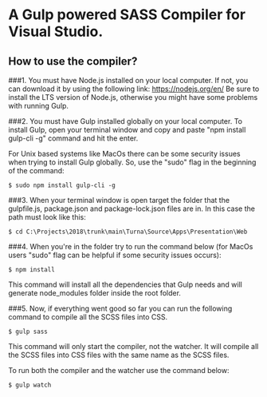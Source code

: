 # A Gulp powered SASS Compiler for Visual Studio.

## How to use the compiler?

###1. You must have Node.js installed on your local computer. If not, you can download it by using the following link: https://nodejs.org/en/ Be sure to install the LTS version of Node.js, otherwise you might have some problems with running Gulp.


###2. You must have Gulp installed globally on your local computer. To install Gulp, open your terminal window and copy and paste "npm install gulp-cli -g" command and hit the enter.

For Unix based systems like MacOs there can be some security issues when trying to install Gulp globally. So, use the "sudo" flag in the beginning of the command: 
		
	$ sudo npm install gulp-cli -g



###3. When your terminal window is open target the folder that the gulpfile.js, package.json and package-lock.json files are in. In this case the path must look like this: 

	$ cd C:\Projects\2018\trunk\main\Turna\Source\Apps\Presentation\Web



###4. When you're in the folder try to run the command below (for MacOs users "sudo" flag can be helpful if some security issues occurs):

	$ npm install

This command will install all the dependencies that Gulp needs and will generate node_modules folder inside the root folder.



###5. Now, if everything went good so far you can run the following command to compile all the SCSS files into CSS.

	$ gulp sass			
	
This command will only start the compiler, not the watcher. It will compile all the SCSS files into CSS files with the same name as the SCSS files.

To run both the compiler and the watcher use the command below:

	$ gulp watch

